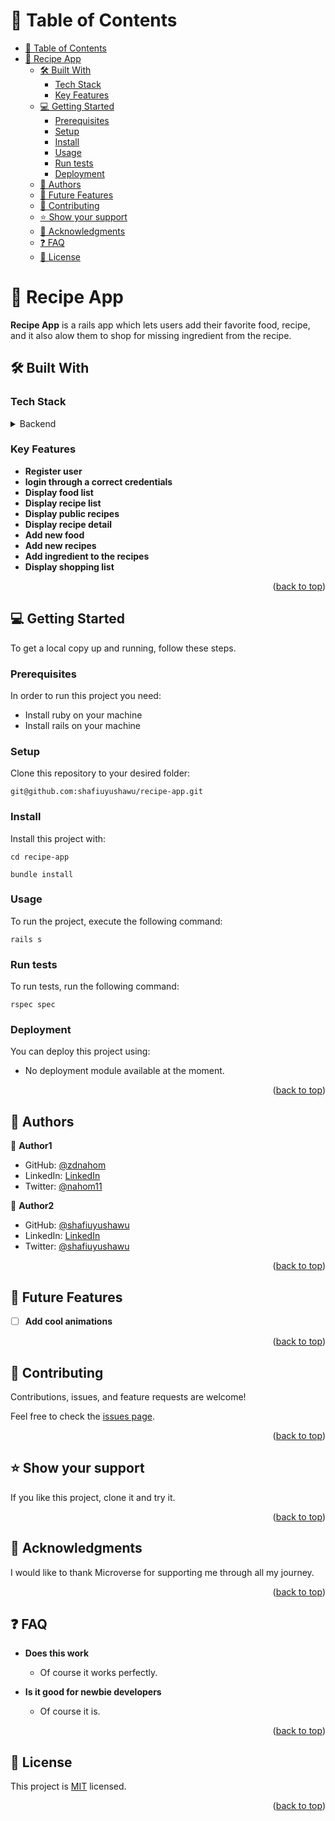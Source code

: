 <!-- TABLE OF CONTENTS -->

# 📗 Table of Contents

- [📗 Table of Contents](#-table-of-contents)
- [📖 Recipe App ](#-recipe-app-)
  - [🛠 Built With ](#-built-with-)
    - [Tech Stack ](#tech-stack-)
    - [Key Features ](#key-features-)
  - [💻 Getting Started ](#-getting-started-)
    - [Prerequisites](#prerequisites)
    - [Setup](#setup)
    - [Install](#install)
    - [Usage](#usage)
    - [Run tests](#run-tests)
    - [Deployment](#deployment)
  - [👥 Authors ](#-authors-)
  - [🔭 Future Features ](#-future-features-)
  - [🤝 Contributing ](#-contributing-)
  - [⭐️ Show your support ](#️-show-your-support-)
  - [🙏 Acknowledgments ](#-acknowledgments-)
  - [❓ FAQ ](#-faq-)
  - [📝 License ](#-license-)

<!-- PROJECT DESCRIPTION -->

# 📖 Recipe App <a name="about-project"></a>


**Recipe App** is a rails app which lets users add their favorite food, recipe, and it also alow them to shop for missing ingredient from the recipe.

## 🛠 Built With <a name="built-with"></a>

### Tech Stack <a name="tech-stack"></a>


<details>
<summary>Backend</summary>
  <ul>
    <li><a href="https://rubyonrails.org/">Ruby on Rails</a></li>
  </ul>
</details>

<!-- Features -->

### Key Features <a name="key-features"></a>


- **Register user**
- **login through a correct credentials**
- **Display food list**
- **Display recipe list**
- **Display public recipes**
- **Display recipe detail**
- **Add new food**
- **Add new recipes**
- **Add ingredient to the recipes**
- **Display shopping list**



<p align="right">(<a href="#readme-top">back to top</a>)</p>

<!-- GETTING STARTED -->

## 💻 Getting Started <a name="getting-started"></a>

To get a local copy up and running, follow these steps.

### Prerequisites

In order to run this project you need:

<!--
Example command:

```sh
 gem install rails
```
 -->
  - Install ruby on your machine
  - Install rails on your machine

### Setup

Clone this repository to your desired folder:

```
git@github.com:shafiuyushawu/recipe-app.git
```
### Install

Install this project with:

```
cd recipe-app
```



```
bundle install
```

### Usage

To run the project, execute the following command:

```
rails s
```

### Run tests

To run tests, run the following command:

```
rspec spec
```

### Deployment

You can deploy this project using:

- No deployment module available at the moment.

<p align="right">(<a href="#readme-top">back to top</a>)</p>

<!-- AUTHORS -->

## 👥 Authors <a name="authors"></a>


👤 **Author1**

- GitHub: [@zdnahom](https://github.com/zdnahom)
- LinkedIn: [LinkedIn](https://linkedin.com/in/nahomzd)
- Twitter: [@nahom11](https://twitter.com/Nahomzerihun11)

👤 **Author2**

- GitHub: [@shafiuyushawu](https://github.com/shafiuyushawu)
- LinkedIn: [LinkedIn](https://linkedin.com/in/shafiuyushawu)
- Twitter: [@shafiuyushawu](https://twitter.com/shafiuyushawu)
  
<p align="right">(<a href="#readme-top">back to top</a>)</p>

<!-- FUTURE FEATURES -->

## 🔭 Future Features <a name="future-features"></a>

- [ ] **Add cool animations**


<p align="right">(<a href="#readme-top">back to top</a>)</p>

<!-- CONTRIBUTING -->

## 🤝 Contributing <a name="contributing"></a>

Contributions, issues, and feature requests are welcome!

Feel free to check the [issues page](../../issues/).

<p align="right">(<a href="#readme-top">back to top</a>)</p>

<!-- SUPPORT -->

## ⭐️ Show your support <a name="support"></a>


If you like this project, clone it and try it.

<p align="right">(<a href="#readme-top">back to top</a>)</p>

<!-- ACKNOWLEDGEMENTS -->

## 🙏 Acknowledgments <a name="acknowledgements"></a>


I would like to thank Microverse for supporting me through all my journey.

<p align="right">(<a href="#readme-top">back to top</a>)</p>

<!-- FAQ (optional) -->

## ❓ FAQ <a name="faq"></a>

- **Does this work**

  - Of course it works perfectly.
  
- **Is it good for newbie developers**

  - Of course it is. 

<p align="right">(<a href="#readme-top">back to top</a>)</p>

<!-- LICENSE -->

## 📝 License <a name="license"></a>

This project is [MIT](./LICENSE) licensed.


<p align="right">(<a href="#readme-top">back to top</a>)</p>
